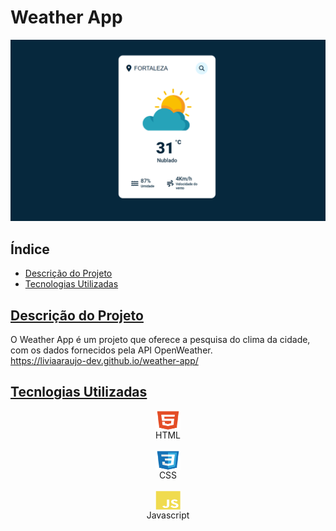 # Weather App

![FilmLib](./images/print.png)

## Índice

- [Descrição do Projeto](#descrição-do-projeto)
- [Tecnologias Utilizadas](#tecnologias-utilizadas)

## [Descrição do Projeto](#descrição-do-projeto)

O Weather App é um projeto que oferece a pesquisa do clima da cidade, com os dados fornecidos pela API OpenWeather.<br>
<https://liviaaraujo-dev.github.io/weather-app/>

## [Tecnlogias Utilizadas](#tecnologias-utilizadas)

<div style="display: flex; flex-direction: column; align-items: center;">
<img align="center" height="30" width="40" src="https://raw.githubusercontent.com/devicons/devicon/master/icons/html5/html5-plain.svg">
HTML
</div>
<br>

<div style="display: flex; flex-direction: column; align-items: center;">
<img align="center" height="30" width="40" src="https://raw.githubusercontent.com/devicons/devicon/master/icons/css3/css3-original.svg">
CSS
</div>
<br>

<div style="display: flex; flex-direction: column; align-items: center;">
<img align="center" height="30" width="40" src="https://raw.githubusercontent.com/devicons/devicon/master/icons/javascript/javascript-plain.svg">
Javascript
</div>
<br>

<br>
